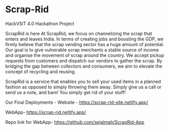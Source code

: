 # Scrap-Rid
HackVSIT 4.0 Hackathon Project 

ScrapRid is here
At ScrapRid, we focus on channelizing the scrap that enters and leaves India. In terms of creating jobs and boosting the GDP, we firmly believe that the scrap vending sector has a huge amount of potential.
Our goal is to give vulnerable scrap merchants a stable source of income and organise the movement of scrap around the country. We accept pickup requests from customers and dispatch our vendors to gather the scrap. By bridging the gap between collectors and consumers, we aim to elevate the concept of recycling and reusing.

ScrapRid is a service that enables you to sell your used items in a planned fashion as opposed to simply throwing them away.
Simply give us a call or send us a note, and bam! You simply get rid of your stuff!

Our Final Deployments -
Website - https://scrap-rid-site.netlify.app/

WebApp- https://scrap-rid.netlify.app/

Repo link for WebApp- https://github.com/sejalmah/ScrapRid-App
